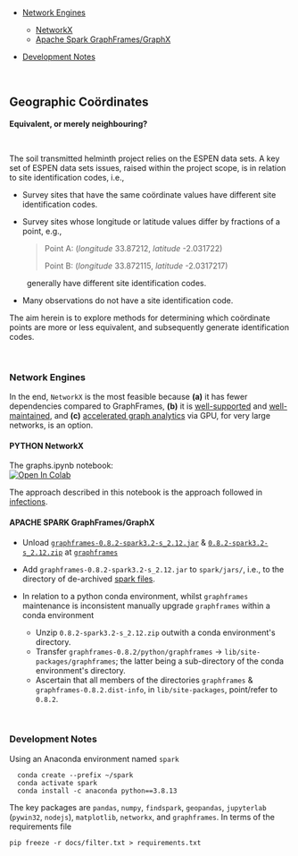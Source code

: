<br>

* [Network Engines](#network-engines)
  * [NetworkX](#networkx)
  * [Apache Spark GraphFrames/GraphX](#apache-spark-graphframesgraphx)

* [Development Notes](#development-notes)

<br>

## Geographic Co&ouml;rdinates
**Equivalent, or merely neighbouring?**

<br>

The soil transmitted helminth project relies on the ESPEN data sets.  A key set of ESPEN data sets issues, raised within the 
project scope, is in relation to site identification codes, i.e.,

* Survey sites that have the same co&ouml;rdinate values have different site identification codes.

* Survey sites whose longitude or latitude values differ by fractions of a point, e.g.,<br>
  > Point A: (*longitude* 33.87212, *latitude* -2.031722)
  > 
  > Point B: (*longitude* 33.872115, *latitude* -2.0317217)


&nbsp; &nbsp; &nbsp; &nbsp; generally have different site identification codes.

* Many observations do not have a site identification code.

The aim herein is to explore methods for determining which co&ouml;rdinate points are more or less equivalent, and 
subsequently generate identification codes.

<br>

### Network Engines

In the end, ``NetworkX`` is the most feasible because **(a)** it has fewer dependencies compared to GraphFrames, **(b)** it 
is [well-supported](https://networkx.org/documentation/stable/developer/about_us.html#support) and 
[well-maintained](https://github.com/networkx/networkx/releases), and 
**(c)** [accelerated graph analytics](https://www.nvidia.com/en-us/glossary/data-science/networkx/) via GPU, for very large
networks, is an option.



#### PYTHON NetworkX

The graphs.ipynb notebook: <br>
[![Open In Colab](https://colab.research.google.com/assets/colab-badge.svg)](https://colab.research.google.com/github/helminthiases/networks/blob/develop/notebooks/graphs.ipynb)

The approach described in this notebook is the approach followed in [infections](https://www.github.com/helminthiases/infections).



#### APACHE SPARK GraphFrames/GraphX

* Unload [`graphframes-0.8.2-spark3.2-s_2.12.jar`](https://repos.spark-packages.org/graphframes/graphframes/0.8.2-spark3.2-s_2.12/graphframes-0.8.2-spark3.2-s_2.12.jar) 
  & [`0.8.2-spark3.2-s_2.12.zip`](https://github.com/graphframes/graphframes/archive/1cd7abb0f424fd76d76ea07438e6486f44fbb440.zip) 
  at  [``graphframes``](https://spark-packages.org/package/graphframes/graphframes)

* Add ``graphframes-0.8.2-spark3.2-s_2.12.jar`` to ``spark/jars/``, i.e., to the directory of 
  de-archived [spark files](https://www.apache.org/dyn/closer.lua/spark/spark-3.2.1/spark-3.2.1-bin-hadoop3.2.tgz).

* In relation to a python conda environment, whilst ``graphframes`` maintenance is inconsistent manually upgrade ``graphframes`` within a conda environment
  * Unzip `0.8.2-spark3.2-s_2.12.zip` outwith a conda environment's directory. 
  * Transfer ``graphframes-0.8.2/python/graphframes`` &rarr; ``lib/site-packages/graphframes``; the latter being a sub-directory of the conda environment's directory.
  * Ascertain that all members of the directories  ``graphframes`` & ``graphframes-0.8.2.dist-info``, in ``lib/site-packages``, point/refer to ``0.8.2``.

<br>

### Development Notes

Using an Anaconda environment named ``spark``

````shell
  conda create --prefix ~/spark
  conda activate spark
  conda install -c anaconda python==3.8.13
````

The key packages are ``pandas``, ``numpy``, ``findspark``, ``geopandas``, ``jupyterlab`` (``pywin32``, ``nodejs``), 
``matplotlib``, ``networkx``, and ``graphframes``.  In terms of the requirements file

````shell
pip freeze -r docs/filter.txt > requirements.txt
````

<br>
<br>

<br>
<br>

<br>
<br>

<br>
<br>